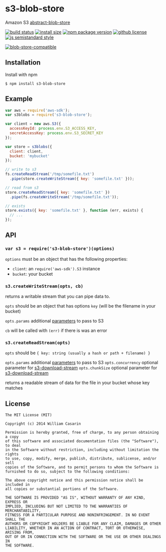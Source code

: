 # s3-blob-store

Amazon S3 [abstract-blob-store](http://npmrepo.com/abstract-blob-store)

[![build status](https://badgen.net/travis/jb55/s3-blob-store/master)](https://travis-ci.com/jb55/s3-blob-store)
[![install size](https://badgen.net/packagephobia/install/s3-blob-store)](https://packagephobia.now.sh/result?p=s3-blob-store)
[![npm package version](https://badgen.net/npm/v/s3-blob-store)](https://npm.im/s3-blob-store)
[![github license](https://badgen.net/github/license/jb55/s3-blob-store)](https://github.com/jb55/s3-blob-store/blob/master/LICENSE)
[![js semistandard style](https://badgen.net/badge/code%20style/semistandard/pink)](https://github.com/Flet/semistandard)

[![blob-store-compatible](https://raw.githubusercontent.com/maxogden/abstract-blob-store/master/badge.png)](https://github.com/maxogden/abstract-blob-store)

## Installation

Install with npm

    $ npm install s3-blob-store

## Example

```js
var aws = require('aws-sdk');
var s3blobs = require('s3-blob-store');

var client = new aws.S3({
  accessKeyId: process.env.S3_ACCESS_KEY,
  secretAccessKey: process.env.S3_SECRET_KEY
});

var store = s3blobs({
  client: client,
  bucket: 'mybucket'
});

// write to s3
fs.createReadStream('/tmp/somefile.txt')
  .pipe(store.createWriteStream({ key: 'somefile.txt' }));

// read from s3
store.createReadStream({ key: 'somefile.txt' })
  .pipe(fs.createWriteStream('/tmp/somefile.txt'));

// exists
store.exists({ key: 'somefile.txt' }, function (err, exists) {
  // ...
});
```

## API

### `var s3 = require('s3-blob-store')(options)`

`options` must be an object that has the following properties:

- `client`: an `require('aws-sdk').S3` instance
- `bucket`: your bucket

### `s3.createWriteStream(opts, cb)`

returns a writable stream that you can pipe data to.

`opts` should be an object that has options `key` (will be the filename in
your bucket)

`opts.params` additional [parameters](http://docs.aws.amazon.com/AWSJavaScriptSDK/latest/AWS/S3.html#putObject-property) to pass to S3

`cb` will be called with `(err)` if there is was an error

### `s3.createReadStream(opts)`

`opts` should be `{ key: string (usually a hash or path + filename) }`

`opts.params` additional [parameters](http://docs.aws.amazon.com/AWSJavaScriptSDK/latest/AWS/S3.html#getObject-property) to pass to S3
`opts.concurrency` optional parameter for [s3-download-stream](https://github.com/jb55/s3-download-stream)
`opts.chunkSize` optional parameter for [s3-download-stream](https://github.com/jb55/s3-download-stream)

returns a readable stream of data for the file in your bucket whose key matches

## License

    The MIT License (MIT)

    Copyright (c) 2014 William Casarin

    Permission is hereby granted, free of charge, to any person obtaining a copy
    of this software and associated documentation files (the "Software"), to deal
    in the Software without restriction, including without limitation the rights
    to use, copy, modify, merge, publish, distribute, sublicense, and/or sell
    copies of the Software, and to permit persons to whom the Software is
    furnished to do so, subject to the following conditions:

    The above copyright notice and this permission notice shall be included in
    all copies or substantial portions of the Software.

    THE SOFTWARE IS PROVIDED "AS IS", WITHOUT WARRANTY OF ANY KIND, EXPRESS OR
    IMPLIED, INCLUDING BUT NOT LIMITED TO THE WARRANTIES OF MERCHANTABILITY,
    FITNESS FOR A PARTICULAR PURPOSE AND NONINFRINGEMENT. IN NO EVENT SHALL THE
    AUTHORS OR COPYRIGHT HOLDERS BE LIABLE FOR ANY CLAIM, DAMAGES OR OTHER
    LIABILITY, WHETHER IN AN ACTION OF CONTRACT, TORT OR OTHERWISE, ARISING FROM,
    OUT OF OR IN CONNECTION WITH THE SOFTWARE OR THE USE OR OTHER DEALINGS IN
    THE SOFTWARE.
